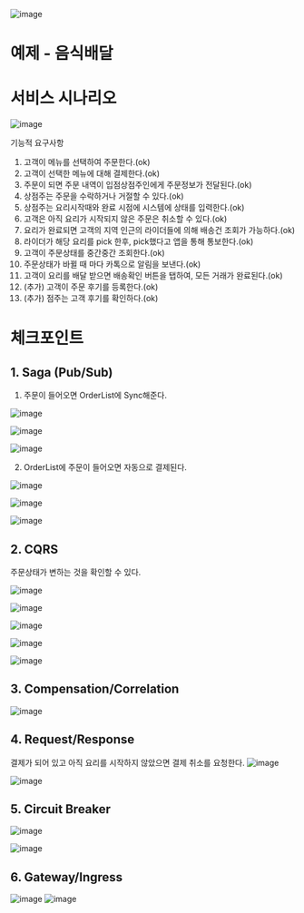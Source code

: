 ![image](https://user-images.githubusercontent.com/487999/79708354-29074a80-82fa-11ea-80df-0db3962fb453.png)

# 예제 - 음식배달



# 서비스 시나리오

![image](https://user-images.githubusercontent.com/55964235/206555962-b2eeb004-1e94-47dc-8aec-2c6509b5333f.png)


기능적 요구사항
1. 고객이 메뉴를 선택하여 주문한다.(ok)
1. 고객이 선택한 메뉴에 대해 결제한다.(ok)
1. 주문이 되면 주문 내역이 입점상점주인에게 주문정보가 전달된다.(ok)
1. 상점주는 주문을 수락하거나 거절할 수 있다.(ok)
1. 상점주는 요리시작때와 완료 시점에 시스템에 상태를 입력한다.(ok)
1. 고객은 아직 요리가 시작되지 않은 주문은 취소할 수 있다.(ok)
1. 요리가 완료되면 고객의 지역 인근의 라이더들에 의해 배송건 조회가 가능하다.(ok)
1. 라이더가 해당 요리를 pick 한후, pick했다고 앱을 통해 통보한다.(ok)
1. 고객이 주문상태를 중간중간 조회한다.(ok)
1. 주문상태가 바뀔 때 마다 카톡으로 알림을 보낸다.(ok)
1. 고객이 요리를 배달 받으면 배송확인 버튼을 탭하여, 모든 거래가 완료된다.(ok)
1. (추가) 고객이 주문 후기를 등록한다.(ok)
1. (추가) 점주는 고객 후기를 확인하다.(ok)




# 체크포인트

## 1. Saga (Pub/Sub)
1. 주문이 들어오면 OrderList에 Sync해준다.

![image](https://user-images.githubusercontent.com/55964235/206559699-6136c674-2d42-4712-8a7d-4221ae31da89.png)


![image](https://user-images.githubusercontent.com/55964235/206559272-a0378462-922c-40a8-a22e-6e7ea9f5acc2.png)


![image](https://user-images.githubusercontent.com/55964235/206559070-1e2f9400-6689-4c9d-828d-28cd93973736.png)


2. OrderList에 주문이 들어오면 자동으로 결제된다.

![image](https://user-images.githubusercontent.com/55964235/206559909-1caac369-96c0-4e08-9642-8afb3e2125f1.png)

![image](https://user-images.githubusercontent.com/55964235/206560072-82841759-9db6-4da9-a3f1-828ec151fcf4.png)

![image](https://user-images.githubusercontent.com/55964235/206560215-260bfc16-967d-4c97-b425-b7d603a7ddc7.png)

## 2. CQRS
주문상태가 변하는 것을 확인할 수 있다.

![image](https://user-images.githubusercontent.com/55964235/206560603-9c93dad4-6b0d-475e-bd70-da63302fa4a8.png)


![image](https://user-images.githubusercontent.com/55964235/206560472-886b9616-32b0-4257-832e-665f2846ff25.png)

![image](https://user-images.githubusercontent.com/55964235/206560520-ee03cd29-ac1d-48c5-88a3-0bf47631735f.png)


![image](https://user-images.githubusercontent.com/55964235/206561152-8f6b9d38-574d-4f77-9014-ad8394ad65bd.png)


![image](https://user-images.githubusercontent.com/55964235/206561221-a5173d54-76ae-4339-84db-4daa0bc54438.png)


## 3. Compensation/Correlation

![image](https://user-images.githubusercontent.com/55964235/206562384-a267430b-58c3-48b4-869c-f9dcfd56cb6e.png)

## 4. Request/Response
결제가 되어 있고 아직 요리를 시작하지 않았으면 결제 취소를 요청한다.
![image](https://user-images.githubusercontent.com/55964235/206562742-c58fd841-dd43-412b-bdbc-29e7827f022e.png)

![image](https://user-images.githubusercontent.com/55964235/206563571-de812c9f-04d0-4242-93fc-e327e084dbac.png)

## 5. Circuit Breaker

![image](https://user-images.githubusercontent.com/55964235/206564553-5b3d864b-78b1-4dce-81eb-ebccfe98e35c.png)

![image](https://user-images.githubusercontent.com/55964235/206564891-cf606813-64f4-4941-bf94-5b2a0f51a0e2.png)

## 6. Gateway/Ingress

![image](https://user-images.githubusercontent.com/55964235/206565401-8314344f-c1e3-4a25-a738-5d0dff7c5877.png)
![image](https://user-images.githubusercontent.com/55964235/206565441-1477e127-dd42-4274-8c02-3f9e2f0f65d6.png)
